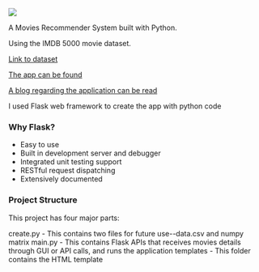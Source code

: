 ![](https://media.giphy.com/media/ysoK6qc1xpNxm/giphy.gif)


A Movies Recommender System built with Python. 

Using the IMDB 5000 movie dataset.

[Link to dataset](https://www.kaggle.com/carolzhangdc/imdb-5000-movie-dataset)

[The app can be found](https://movies-recommender-system.herokuapp.com/)

[A blog regarding the application can be read](https://2series.github.io/post/moviesrecommender/)

I used Flask web framework to create the app with python code

### Why Flask?
* Easy to use
* Built in development server and debugger
* Integrated unit testing support
* RESTful request dispatching
* Extensively documented

### Project Structure
This project has four major parts:

create.py - This contains two files for future use--data.csv and numpy matrix
main.py - This contains Flask APIs that receives movies details through GUI or API calls, and runs the application
templates - This folder contains the HTML template
